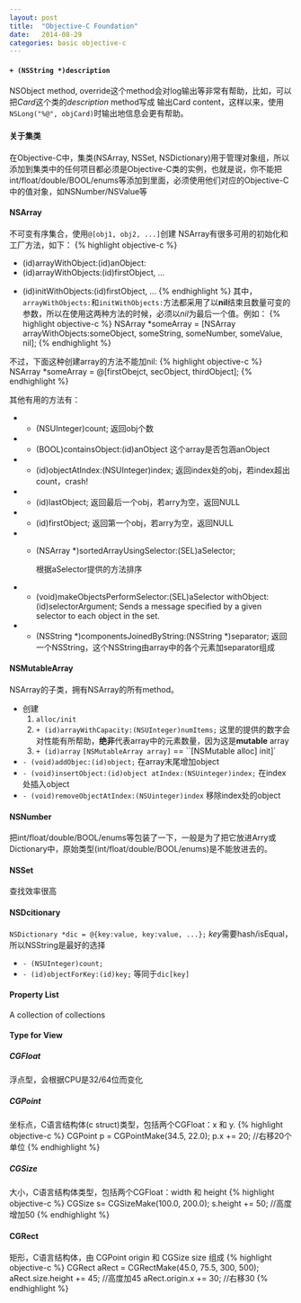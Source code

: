 ```yaml
---
layout: post
title:  "Objective-C Foundation"
date:   2014-08-29
categories: basic objective-c
---
```


#### `+ (NSString *)description`
NSObject method, override这个method会对log输出等非常有帮助，比如，可以把*Card*这个类的*description* method写成 输出Card content，这样以来，使用`NSLong("%@", objCard)`时输出地信息会更有帮助。

#### 关于集类
在Objective-C中，集类(NSArray, NSSet, NSDictionary)用于管理对象组，所以添加到集类中的任何项目都必须是Objective-C类的实例，也就是说，你不能把int/float/double/BOOL/enums等添加到里面，必须使用他们对应的Objective-C中的值对象，如NSNumber/NSValue等

#### NSArray
不可变有序集合，使用`@[obj1, obj2, ...]`创建
NSArray有很多可用的初始化和工厂方法，如下：
{% highlight objective-c %}
+ (id)arrayWithObject:(id)anObject:
+ (id)arrayWithObjects:(id)firstObject, ...
- (id)initWithObjects:(id)firstObject, ...
{% endhighlight %}
其中，`arrayWithObjects:`和`initWithObjects:`方法都采用了以**nil**结束且数量可变的参数，所以在使用这两种方法的时候，必须以*nil*为最后一个值。例如：
{% highlight objective-c %}
NSArray *someArray = [NSArray arrayWithObjects:someObject, someString, someNumber, someValue, nil];
{% endhighlight %}

不过，下面这种创建array的方法不能加nil:
{% highlight objective-c %}
NSArray *someArray = @[firstObejct, secObject, thirdObject];
{% endhighlight %}

其他有用的方法有：
* - (NSUInteger)count;
    返回obj个数
* - (BOOL)containsObject:(id)anObject
    这个array是否包涵anObject
* - (id)objectAtIndex:(NSUInteger)index;
    返回index处的obj，若index超出count，crash!
* - (id)lastObject;
    返回最后一个obj，若arry为空，返回NULL
* - (id)firstObject;
    返回第一个obj，若arry为空，返回NULL
* - (NSArray *)sortedArrayUsingSelector:(SEL)aSelector;

    根据aSelector提供的方法排序
* - (void)makeObjectsPerformSelector:(SEL)aSelector withObject:(id)selectorArgument;
    Sends a message specified by a given selector to each object in the set.
* - (NSString *)componentsJoinedByString:(NSString *)separator;
    返回一个NSString，这个NSString由array中的各个元素加separator组成

#### NSMutableArray
NSArray的子类，拥有NSArray的所有method。
* 创建
    1. `alloc/init`
    2. `+ (id)arrayWithCapacity:(NSUInteger)numItems;`
        这里的提供的数字会对性能有所帮助，**绝非**代表array中的元素数量，因为这是**mutable** array
    3. `+ (id)array`
        `[NSMutableArray array]` == ``[NSMutable alloc] init]`
* `- (void)addObjec:(id)object;`
    在array末尾增加object
* `- (void)insertObject:(id)object atIndex:(NSUinteger)index;`
    在index处插入object
* `- (void)removeObjectAtIndex:(NSUinteger)index`
    移除index处的object

#### NSNumber
把int/float/double/BOOL/enums等包装了一下，一般是为了把它放进Arry或Dictionary中，原始类型(int/float/double/BOOL/enums)是不能放进去的。

#### NSSet
查找效率很高

#### NSDcitionary
`NSDictionary *dic = @{key:value, key:value, ...};`
*key*需要hash/isEqual，所以NSString是最好的选择
* `- (NSUInteger)count;`
* `- (id)objectForKey:(id)key;`
    等同于`dic[key]`

#### Property List
A collection of collections

#### Type for View


##### CGFloat
浮点型，会根据CPU是32/64位而变化


##### CGPoint
坐标点，C语言结构体(c struct)类型，包括两个CGFloat：x 和 y.
{% highlight objective-c %}
CGPoint p = CGPointMake(34.5, 22.0);
p.x += 20;  //右移20个单位
{% endhighlight %}


##### CGSize
大小，C语言结构体类型，包括两个CGFloat：width 和 height
{% highlight objective-c %}
CGSize s= CGSizeMake(100.0, 200.0);
s.height += 50; //高度增加50
{% endhighlight %}

#### CGRect
矩形，C语言结构体，由 CGPoint origin 和 CGSize size 组成
{% highlight objective-c %}
CGRect aRect = CGRectMake(45.0, 75.5, 300, 500);
aRect.size.height += 45;    //高度加45
aRect.origin.x += 30;   //右移30
{% endhighlight %}